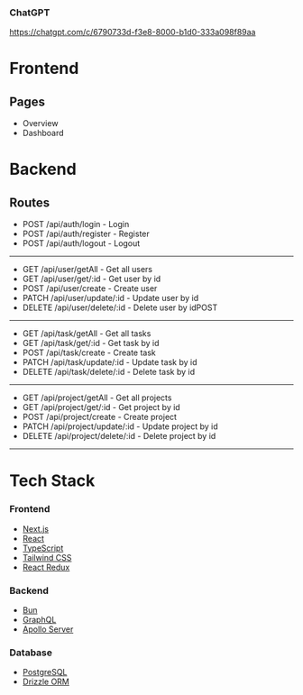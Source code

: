 ### ChatGPT

https://chatgpt.com/c/6790733d-f3e8-8000-b1d0-333a098f89aa

# Frontend

## Pages

- Overview
- Dashboard

# Backend

## Routes

- POST /api/auth/login - Login
- POST /api/auth/register - Register
- POST /api/auth/logout - Logout

---

- GET /api/user/getAll - Get all users
- GET /api/user/get/:id - Get user by id
- POST /api/user/create - Create user
- PATCH /api/user/update/:id - Update user by id
- DELETE /api/user/delete/:id - Delete user by idPOST

---

- GET /api/task/getAll - Get all tasks
- GET /api/task/get/:id - Get task by id
- POST /api/task/create - Create task
- PATCH /api/task/update/:id - Update task by id
- DELETE /api/task/delete/:id - Delete task by id

---

- GET /api/project/getAll - Get all projects
- GET /api/project/get/:id - Get project by id
- POST /api/project/create - Create project
- PATCH /api/project/update/:id - Update project by id
- DELETE /api/project/delete/:id - Delete project by id

---

# Tech Stack

### Frontend

- [Next.js](https://nextjs.org/)
- [React](https://reactjs.org/)
- [TypeScript](https://www.typescriptlang.org/)
- [Tailwind CSS](https://tailwindcss.com/)
- [React Redux](https://react-redux.js.org/)

### Backend

- [Bun](https://bun.sh/)
- [GraphQL](https://graphql.org/)
- [Apollo Server](https://www.apollographql.com/)

### Database

- [PostgreSQL](https://www.postgresql.org/)
- [Drizzle ORM](https://www.drizzle.team/)
